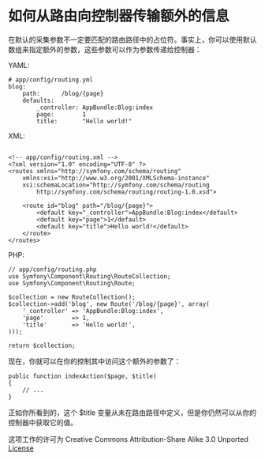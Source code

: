# 如何从路由向控制器传输额外的信息

在默认的采集参数不一定要匹配的路由路径中的占位符。事实上，你可以使用默认数组来指定额外的参数，这些参数可以作为参数传递给控制器：  


YAML:
```
# app/config/routing.yml
blog:
    path:      /blog/{page}
    defaults:
        _controller: AppBundle:Blog:index
        page:        1
        title:       "Hello world!"
```

XML:
```

<!-- app/config/routing.xml -->
<?xml version="1.0" encoding="UTF-8" ?>
<routes xmlns="http://symfony.com/schema/routing"
    xmlns:xsi="http://www.w3.org/2001/XMLSchema-instance"
    xsi:schemaLocation="http://symfony.com/schema/routing
        http://symfony.com/schema/routing/routing-1.0.xsd">

    <route id="blog" path="/blog/{page}">
        <default key="_controller">AppBundle:Blog:index</default>
        <default key="page">1</default>
        <default key="title">Hello world!</default>
    </route>
</routes>
```

PHP:
```
// app/config/routing.php
use Symfony\Component\Routing\RouteCollection;
use Symfony\Component\Routing\Route;

$collection = new RouteCollection();
$collection->add('blog', new Route('/blog/{page}', array(
    '_controller' => 'AppBundle:Blog:index',
    'page'        => 1,
    'title'       => 'Hello world!',
)));

return $collection;
```

现在，你就可以在你的控制其中访问这个额外的参数了：
```
public function indexAction($page, $title)
{
    // ...
}
```

正如你所看到的，这个 $title 变量从未在路由路径中定义，但是你仍然可以从你的控制器中获取它的值。

这项工作的许可为 Creative Commons Attribution-Share Alike 3.0 Unported [License](http://creativecommons.org/licenses/by-sa/3.0/)
